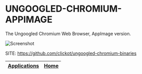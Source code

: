 # UNGOOGLED-CHROMIUM-APPIMAGE
 
 The Ungoogled Chromium Web Browser, AppImage version.
 
 ![Screenshot](https://upload.wikimedia.org/wikipedia/commons/6/6a/Chromium_96_Wikipedia_page_%28ungoogled-chromium%29_screenshot.png)
 
 SITE: https://github.com/clickot/ungoogled-chromium-binaries

 | [Applications](https://portable-linux-apps.github.io/apps.html) | [Home](https://portable-linux-apps.github.io)
 | --- | --- |

